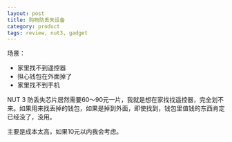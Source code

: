 ```yaml
---
layout: post
title: 购物防丢失设备
category: product
tags: review, nut3, gadget
---
```


场景：

- 家里找不到遥控器
- 担心钱包在外面掉了
- 家里找不到手机

NUT 3 防丢失芯片居然需要60～90元一片，我就是想在家找找遥控器，完全划不来。如果用来找丢掉的钱包，如果是掉到外面，即使找到，钱包里值钱的东西肯定已经没了，没用。

主要是成本太高，如果10元以内我会考虑。